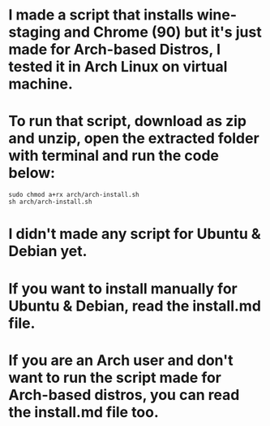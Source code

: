 # I made a script that installs wine-staging and Chrome (90) but it's just made for Arch-based Distros, I tested it in Arch Linux on virtual machine. 
# To run that script, download as zip and unzip, open the extracted folder with terminal and run the code below:
```
sudo chmod a+rx arch/arch-install.sh
sh arch/arch-install.sh
```
# I didn't made any script for Ubuntu & Debian yet. 
# If you want to install manually for Ubuntu & Debian, read the install.md file.
# If you are an Arch user and don't want to run the script made for Arch-based distros, you can read the install.md file too.
